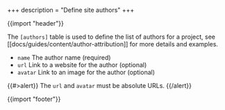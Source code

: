 +++
description = "Define site authors"
+++

{{import "header"}}

The `[authors]` table is used to define the list of authors for a project, see [[docs/guides/content/author-attribution]] for more details and examples.

* `name` The author name (required)
* `url` Link to a website for the author (optional)
* `avatar` Link to an image for the author (optional)

{{#>alert}}
The `url` and `avatar` must be absolute URLs.
{{/alert}}

{{import "footer"}}
